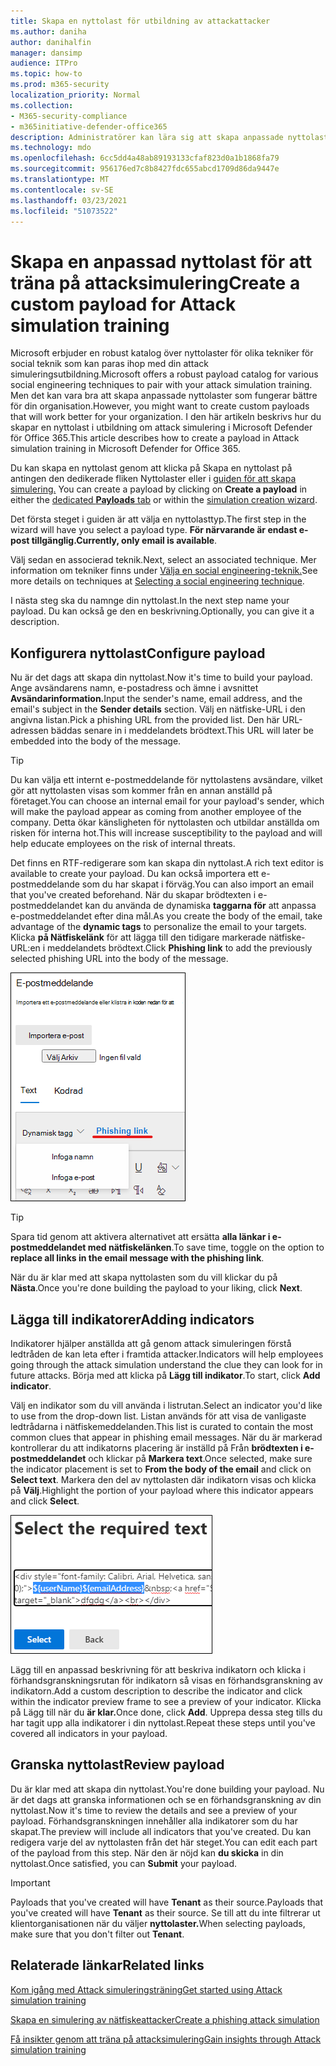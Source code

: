 ```yaml
---
title: Skapa en nyttolast för utbildning av attackattacker
ms.author: daniha
author: danihalfin
manager: dansimp
audience: ITPro
ms.topic: how-to
ms.prod: m365-security
localization_priority: Normal
ms.collection:
- M365-security-compliance
- m365initiative-defender-office365
description: Administratörer kan lära sig att skapa anpassade nyttolaster för utbildning av attackattacker i Microsoft Defender för Office 365.
ms.technology: mdo
ms.openlocfilehash: 6cc5dd4a48ab89193133cfaf823d0a1b1868fa79
ms.sourcegitcommit: 956176ed7c8b8427fdc655abcd1709d86da9447e
ms.translationtype: MT
ms.contentlocale: sv-SE
ms.lasthandoff: 03/23/2021
ms.locfileid: "51073522"
---
```

# <a name="create-a-custom-payload-for-attack-simulation-training"></a><span data-ttu-id="8387f-103">Skapa en anpassad nyttolast för att träna på attacksimulering</span><span class="sxs-lookup"><span data-stu-id="8387f-103">Create a custom payload for Attack simulation training</span></span>

<span data-ttu-id="8387f-104">Microsoft erbjuder en robust katalog över nyttolaster för olika tekniker för social teknik som kan paras ihop med din attack simuleringsutbildning.</span><span class="sxs-lookup"><span data-stu-id="8387f-104">Microsoft offers a robust payload catalog for various social engineering techniques to pair with your attack simulation training.</span></span> <span data-ttu-id="8387f-105">Men det kan vara bra att skapa anpassade nyttolaster som fungerar bättre för din organisation.</span><span class="sxs-lookup"><span data-stu-id="8387f-105">However, you might want to create custom payloads that will work better for your organization.</span></span> <span data-ttu-id="8387f-106">I den här artikeln beskrivs hur du skapar en nyttolast i utbildning om attack simulering i Microsoft Defender för Office 365.</span><span class="sxs-lookup"><span data-stu-id="8387f-106">This article describes how to create a payload in Attack simulation training in Microsoft Defender for Office 365.</span></span>

<span data-ttu-id="8387f-107">Du kan skapa en nyttolast genom att klicka på Skapa en nyttolast på antingen den dedikerade fliken Nyttolaster eller i [guiden för att skapa simulering.](attack-simulation-training.md#selecting-a-payload) [  ](https://security.microsoft.com/attacksimulator?viewid=payload) </span><span class="sxs-lookup"><span data-stu-id="8387f-107">You can create a payload by clicking on **Create a payload** in either the [dedicated **Payloads** tab](https://security.microsoft.com/attacksimulator?viewid=payload) or within the [simulation creation wizard](attack-simulation-training.md#selecting-a-payload).</span></span>

<span data-ttu-id="8387f-108">Det första steget i guiden är att välja en nyttolasttyp.</span><span class="sxs-lookup"><span data-stu-id="8387f-108">The first step in the wizard will have you select a payload type.</span></span> <span data-ttu-id="8387f-109">**För närvarande är endast e-post tillgänglig.**</span><span class="sxs-lookup"><span data-stu-id="8387f-109">**Currently, only email is available**.</span></span>

<span data-ttu-id="8387f-110">Välj sedan en associerad teknik.</span><span class="sxs-lookup"><span data-stu-id="8387f-110">Next, select an associated technique.</span></span> <span data-ttu-id="8387f-111">Mer information om tekniker finns under [Välja en social engineering-teknik.](attack-simulation-training.md#selecting-a-social-engineering-technique)</span><span class="sxs-lookup"><span data-stu-id="8387f-111">See more details on techniques at [Selecting a social engineering technique](attack-simulation-training.md#selecting-a-social-engineering-technique).</span></span>

<span data-ttu-id="8387f-112">I nästa steg ska du namnge din nyttolast.</span><span class="sxs-lookup"><span data-stu-id="8387f-112">In the next step name your payload.</span></span> <span data-ttu-id="8387f-113">Du kan också ge den en beskrivning.</span><span class="sxs-lookup"><span data-stu-id="8387f-113">Optionally, you can give it a description.</span></span>

## <a name="configure-payload"></a><span data-ttu-id="8387f-114">Konfigurera nyttolast</span><span class="sxs-lookup"><span data-stu-id="8387f-114">Configure payload</span></span>

<span data-ttu-id="8387f-115">Nu är det dags att skapa din nyttolast.</span><span class="sxs-lookup"><span data-stu-id="8387f-115">Now it's time to build your payload.</span></span> <span data-ttu-id="8387f-116">Ange avsändarens namn, e-postadress och ämne i avsnittet **Avsändarinformation.**</span><span class="sxs-lookup"><span data-stu-id="8387f-116">Input the sender's name, email address, and the email's subject in the **Sender details** section.</span></span> <span data-ttu-id="8387f-117">Välj en nätfiske-URL i den angivna listan.</span><span class="sxs-lookup"><span data-stu-id="8387f-117">Pick a phishing URL from the provided list.</span></span> <span data-ttu-id="8387f-118">Den här URL-adressen bäddas senare in i meddelandets brödtext.</span><span class="sxs-lookup"><span data-stu-id="8387f-118">This URL will later be embedded into the body of the message.</span></span>

> [!TIP]
> <span data-ttu-id="8387f-119">Du kan välja ett internt e-postmeddelande för nyttolastens avsändare, vilket gör att nyttolasten visas som kommer från en annan anställd på företaget.</span><span class="sxs-lookup"><span data-stu-id="8387f-119">You can choose an internal email for your payload's sender, which will make the payload appear as coming from another employee of the company.</span></span> <span data-ttu-id="8387f-120">Detta ökar känsligheten för nyttolasten och utbildar anställda om risken för interna hot.</span><span class="sxs-lookup"><span data-stu-id="8387f-120">This will increase susceptibility to the payload and will help educate employees on the risk of internal threats.</span></span>

<span data-ttu-id="8387f-121">Det finns en RTF-redigerare som kan skapa din nyttolast.</span><span class="sxs-lookup"><span data-stu-id="8387f-121">A rich text editor is available to create your payload.</span></span> <span data-ttu-id="8387f-122">Du kan också importera ett e-postmeddelande som du har skapat i förväg.</span><span class="sxs-lookup"><span data-stu-id="8387f-122">You can also import an email that you've created beforehand.</span></span> <span data-ttu-id="8387f-123">När du skapar brödtexten i e-postmeddelandet kan du använda de dynamiska **taggarna för** att anpassa e-postmeddelandet efter dina mål.</span><span class="sxs-lookup"><span data-stu-id="8387f-123">As you create the body of the email, take advantage of the **dynamic tags** to personalize the email to your targets.</span></span> <span data-ttu-id="8387f-124">Klicka **på Nätfiskelänk** för att lägga till den tidigare markerade nätfiske-URL:en i meddelandets brödtext.</span><span class="sxs-lookup"><span data-stu-id="8387f-124">Click **Phishing link** to add the previously selected phishing URL into the body of the message.</span></span>

![Nätfiskelänk och dynamiska taggar markerade i skapa nyttolast för Microsoft Defender för Office 365](../../media/attack-sim-preview-payload-email-body.png)

> [!TIP]
> <span data-ttu-id="8387f-126">Spara tid genom att aktivera alternativet att ersätta **alla länkar i e-postmeddelandet med nätfiskelänken**.</span><span class="sxs-lookup"><span data-stu-id="8387f-126">To save time, toggle on the option to **replace all links in the email message with the phishing link**.</span></span>

<span data-ttu-id="8387f-127">När du är klar med att skapa nyttolasten som du vill klickar du på **Nästa**.</span><span class="sxs-lookup"><span data-stu-id="8387f-127">Once you're done building the payload to your liking, click **Next**.</span></span>

## <a name="adding-indicators"></a><span data-ttu-id="8387f-128">Lägga till indikatorer</span><span class="sxs-lookup"><span data-stu-id="8387f-128">Adding indicators</span></span>

<span data-ttu-id="8387f-129">Indikatorer hjälper anställda att gå genom attack simuleringen förstå ledtråden de kan leta efter i framtida attacker.</span><span class="sxs-lookup"><span data-stu-id="8387f-129">Indicators will help employees going through the attack simulation understand the clue they can look for in future attacks.</span></span> <span data-ttu-id="8387f-130">Börja med att klicka på **Lägg till indikator**.</span><span class="sxs-lookup"><span data-stu-id="8387f-130">To start, click **Add indicator**.</span></span>

<span data-ttu-id="8387f-131">Välj en indikator som du vill använda i listrutan.</span><span class="sxs-lookup"><span data-stu-id="8387f-131">Select an indicator you'd like to use from the drop-down list.</span></span> <span data-ttu-id="8387f-132">Listan används för att visa de vanligaste ledtrådarna i nätfiskemeddelanden.</span><span class="sxs-lookup"><span data-stu-id="8387f-132">This list is curated to contain the most common clues that appear in phishing email messages.</span></span> <span data-ttu-id="8387f-133">När du är markerad kontrollerar du att indikatorns placering är inställd på Från **brödtexten i e-postmeddelandet** och klickar på **Markera text**.</span><span class="sxs-lookup"><span data-stu-id="8387f-133">Once selected, make sure the indicator placement is set to **From the body of the email** and click on **Select text**.</span></span> <span data-ttu-id="8387f-134">Markera den del av nyttolasten där indikatorn visas och klicka på **Välj**.</span><span class="sxs-lookup"><span data-stu-id="8387f-134">Highlight the portion of your payload where this indicator appears and click **Select**.</span></span>

![Markerad text i meddelandets brödtext som ska läggas till i en indikator i simuleringsutbildning för attack](../../media/attack-sim-preview-select-text.png)

<span data-ttu-id="8387f-136">Lägg till en anpassad beskrivning för att beskriva indikatorn och klicka i förhandsgranskningsrutan för indikatorn så visas en förhandsgranskning av indikatorn.</span><span class="sxs-lookup"><span data-stu-id="8387f-136">Add a custom description to describe the indicator and click within the indicator preview frame to see a preview of your indicator.</span></span> <span data-ttu-id="8387f-137">Klicka på Lägg till när du **är klar.**</span><span class="sxs-lookup"><span data-stu-id="8387f-137">Once done, click **Add**.</span></span> <span data-ttu-id="8387f-138">Upprepa dessa steg tills du har tagit upp alla indikatorer i din nyttolast.</span><span class="sxs-lookup"><span data-stu-id="8387f-138">Repeat these steps until you've covered all indicators in your payload.</span></span>

## <a name="review-payload"></a><span data-ttu-id="8387f-139">Granska nyttolast</span><span class="sxs-lookup"><span data-stu-id="8387f-139">Review payload</span></span>

<span data-ttu-id="8387f-140">Du är klar med att skapa din nyttolast.</span><span class="sxs-lookup"><span data-stu-id="8387f-140">You're done building your payload.</span></span> <span data-ttu-id="8387f-141">Nu är det dags att granska informationen och se en förhandsgranskning av din nyttolast.</span><span class="sxs-lookup"><span data-stu-id="8387f-141">Now it's time to review the details and see a preview of your payload.</span></span> <span data-ttu-id="8387f-142">Förhandsgranskningen innehåller alla indikatorer som du har skapat.</span><span class="sxs-lookup"><span data-stu-id="8387f-142">The preview will include all indicators that you've created.</span></span> <span data-ttu-id="8387f-143">Du kan redigera varje del av nyttolasten från det här steget.</span><span class="sxs-lookup"><span data-stu-id="8387f-143">You can edit each part of the payload from this step.</span></span> <span data-ttu-id="8387f-144">När den är nöjd kan **du skicka** in din nyttolast.</span><span class="sxs-lookup"><span data-stu-id="8387f-144">Once satisfied, you can **Submit** your payload.</span></span>

> [!IMPORTANT]
> <span data-ttu-id="8387f-145">Payloads that you've created will have **Tenant** as their source.</span><span class="sxs-lookup"><span data-stu-id="8387f-145">Payloads that you've created will have **Tenant** as their source.</span></span> <span data-ttu-id="8387f-146">Se till att du inte filtrerar ut klientorganisationen när du väljer **nyttolaster.**</span><span class="sxs-lookup"><span data-stu-id="8387f-146">When selecting payloads, make sure that you don't filter out **Tenant**.</span></span>

## <a name="related-links"></a><span data-ttu-id="8387f-147">Relaterade länkar</span><span class="sxs-lookup"><span data-stu-id="8387f-147">Related links</span></span>

[<span data-ttu-id="8387f-148">Kom igång med Attack simuleringsträning</span><span class="sxs-lookup"><span data-stu-id="8387f-148">Get started using Attack simulation training</span></span>](attack-simulation-training-get-started.md)

[<span data-ttu-id="8387f-149">Skapa en simulering av nätfiskeattacker</span><span class="sxs-lookup"><span data-stu-id="8387f-149">Create a phishing attack simulation</span></span>](attack-simulation-training.md)

[<span data-ttu-id="8387f-150">Få insikter genom att träna på attacksimulering</span><span class="sxs-lookup"><span data-stu-id="8387f-150">Gain insights through Attack simulation training</span></span>](attack-simulation-training-insights.md)
